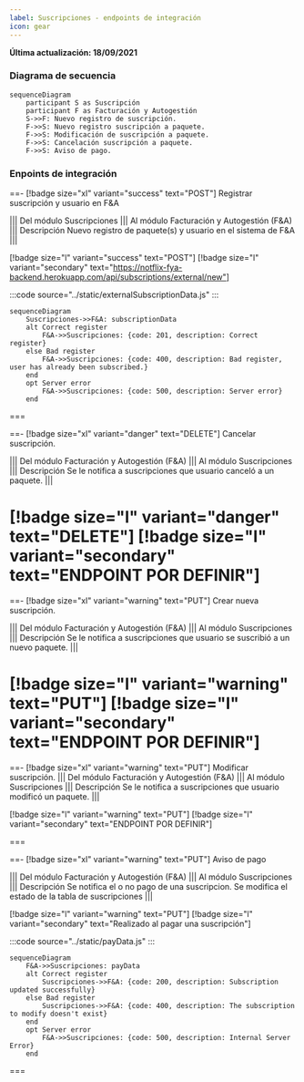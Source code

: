 ```yaml
---
label: Suscripciones - endpoints de integración
icon: gear
---
```


**Última actualización: 18/09/2021**
### Diagrama de secuencia


```mermaid
sequenceDiagram
    participant S as Suscripción
    participant F as Facturación y Autogestión
    S->>F: Nuevo registro de suscripción.
    F->>S: Nuevo registro suscripción a paquete.
    F->>S: Modificación de suscripción a paquete.
    F->>S: Cancelación suscripción a paquete.
    F->>S: Aviso de pago.

```
### Enpoints de integración

==- [!badge size="xl" variant="success" text="POST"]  Registrar suscripción y usuario en F&A

||| Del módulo
Suscripciones
||| Al módulo
Facturación y Autogestión (F&A)
||| Descripción
Nuevo registro de paquete(s) y usuario en el sistema de F&A
|||

[!badge size="l" variant="success" text="POST"] [!badge size="l" variant="secondary" text="https://notflix-fya-backend.herokuapp.com/api/subscriptions/external/new"]

:::code source="../static/externalSubscriptionData.js" :::

```mermaid
sequenceDiagram
    Suscripciones->>F&A: subscriptionData
    alt Correct register
        F&A->>Suscripciones: {code: 201, description: Correct register}
    else Bad register
        F&A->>Suscripciones: {code: 400, description: Bad register, user has already been subscribed.}
    end
    opt Server error
        F&A->>Suscripciones: {code: 500, description: Server error}
    end
```
===


==- [!badge size="xl" variant="danger" text="DELETE"] Cancelar suscripción.

||| Del módulo
Facturación y Autogestión (F&A)
||| Al módulo
Suscripciones
||| Descripción
Se le notifica a suscripciones que usuario canceló a un paquete.
|||


[!badge size="l" variant="danger" text="DELETE"] [!badge size="l" variant="secondary" text="ENDPOINT POR DEFINIR"]
===

==- [!badge size="xl" variant="warning" text="PUT"] Crear nueva suscripción.

||| Del módulo
Facturación y Autogestión (F&A)
||| Al módulo
Suscripciones
||| Descripción
Se le notifica a suscripciones que usuario se suscribió a un nuevo paquete.
|||

[!badge size="l" variant="warning" text="PUT"] [!badge size="l" variant="secondary" text="ENDPOINT POR DEFINIR"]
===

==- [!badge size="xl" variant="warning" text="PUT"] Modificar suscripción.
||| Del módulo
Facturación y Autogestión (F&A)
||| Al módulo
Suscripciones
||| Descripción
Se le notifica a suscripciones que usuario modificó un paquete.
|||

[!badge size="l" variant="warning" text="PUT"] [!badge size="l" variant="secondary" text="ENDPOINT POR DEFINIR"]

===


==- [!badge size="xl" variant="warning" text="PUT"] Aviso de pago

||| Del módulo
Facturación y Autogestión (F&A)
||| Al módulo
Suscripciones
||| Descripción
Se notifica el o no pago de una suscripcion. Se modifica el estado de la tabla de suscripciones
|||

[!badge size="l" variant="warning" text="PUT"] [!badge size="l" variant="secondary" text="Realizado al pagar una suscripción"]


:::code source="../static/payData.js" :::

```mermaid
sequenceDiagram
    F&A->>Suscripciones: payData
    alt Correct register
        Suscripciones->>F&A: {code: 200, description: Subscription updated successfully}
    else Bad register
        Suscripciones->>F&A: {code: 400, description: The subscription to modify doesn't exist}
    end
    opt Server error
        F&A->>Suscripciones: {code: 500, description: Internal Server Error}
    end
```
===
